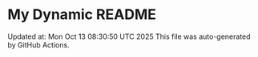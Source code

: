 # My Dynamic README
Updated at: Mon Oct 13 08:30:50 UTC 2025
This file was auto-generated by GitHub Actions.
